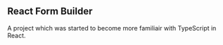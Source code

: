 ## React Form Builder
A project which was started to become more familiair with TypeScript in React.
